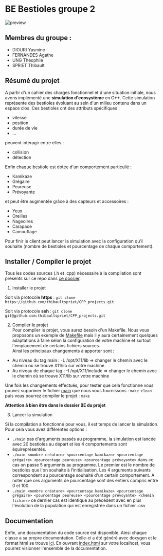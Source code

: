 # BE Bestioles groupe 2

![preview](https://media.giphy.com/media/6c4fbXFIsbNWt7ciXy/giphy.gif)

## Membres du groupe :
* DIOURI Yasmine
* FERNANDES Agathe
* UNG Théophile
* SPRIET Thibault

## Résumé du projet
A partir d'un cahier des charges fonctionnel et d'une situation initiale, nous avons implémenté une **simulation d'ecosystème** en C++. Cette simulation 
représente des bestioles évoluant au sein d'un milieu contenu dans un espace clos. Ces bestioles ont des attributs spécifiques :  
* vitesse
* position
* durée de vie
* ...  

peuvent intéragir entre elles :  
* collision
* détection  

Enfin chaque bestiole est dotée d'un comportement particulié :  
* Kamikaze
* Grégaire
* Peureuse
* Prévoyante  

et peut être augmentée grâce à des capteurs et accessoires :
* Yeux
* Oreilles
* Nageoires
* Carapace
* Camouflage  

Pour finir le client peut lancer la simulation avec la configuration qu'il souhaite (nombre de bestioles et pourcentage de chaque comportement).

## Installer / Compiler le projet
Tous les codes sources (.h et .cpp) nécessaire à la compilation sont présents sur ce repo dans [ce dossier](BE).

1. Installer le projet  

Soit via protocole **https** : ```git clone https://github.com/thibaultspriet/CPP_projects.git```  

Soit via protocole **ssh** : ```git clone git@github.com:thibaultspriet/CPP_projects.git```  

2. Compiler le projet  
Pour compiler le projet, vous aurez besoin d'un Makefile. Nous vous proposons un exemple de [Makefile](BE/Makefile) mais il y aura certainement quelques adaptations à faire 
selon la configuration de votre machine et surtout l'emplacement de certains fichiers sources.  
Ainsi les principaux changements à apporter sont :
* Au niveau du tag main : -L /opt/X11/lib => changer le chemin avec le chemin où se trouve X11/lib sur votre machine
* Au niveau de chaque tag :  -I /opt/X11/include => changer le chemin avec le chemin où se trouve X11/lib sur votre machine  

Une fois les changements effectués, pour tester que cela fonctionne vous pouvez supprimer le fichier [main](BE/main) que nous vous fournissons : ```make clean``` puis vous pourrez compiler le projet : ```make```  

**Attention à bien être dans le dossier BE du projet**

3. Lancer la simulation

Si la compilation a fonctionné pour vous, il est temps de lancer la simulation. Pour cela vous avez différentes options :
* ```./main``` pas d'arguments passés au programme, la simulation est lancée avec 20 bestioles au départ et les 4 comportements sont équireprésentés.
* ```./main <nombre créature> <pourcentage kamikaze> <pourcentage grégaire> <pourcentage peureuse> <pourcentage prévoyante>``` dans ce cas on passe 5 arguments au programme. Le premier est le nombre de bestioles que l'on souhaite à l'initialisation. Les 4 arguments suivants correspondent au pourcentage souhaité d'un certain comportement. A noter que ces arguments de pourcentage sont des entiers compris entre 0 et 100.
* ```./main <nombre créature> <pourcentage kamikaze> <pourcentage grégaire> <pourcentage peureuse> <pourcentage prévoyante> <chemin fichier>``` ce dernier cas est identique au précédent avec en plus l'évolution de la population qui est enregistrée dans un fichier .csv

## Documentation

Enfin, une documentation du code source est disponible. Ainsi chaque classe a sa propre documentation. Celle-ci a été généré avec doxygen et le format html se trouve [ici](BE/documentation/html). En ouvrant [index.html](BE/documentation/html/index.html) sur votre localhost, vous pourrez visionner l'ensemble de la documentation.
